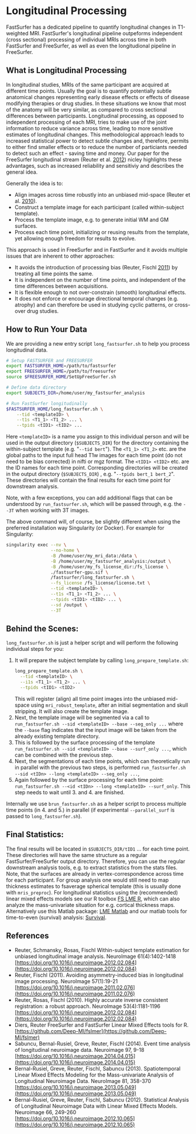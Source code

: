 # Longitudinal Processing

FastSurfer has a dedicated pipeline to quantify longitudinal changes in T1-weighted MRI. FastSurfer's longitudinal pipeline outpeforms independent (cross sectional) processing of individual MRIs across time in both FastSurfer and FreeSurfer, as well as even the longitudional pipeline in FreeSurfer.

## What is Longitudinal Processing

In longitudinal studies, MRIs of the same participant are acquired at different time points. Usually the goal is to quantify potentially subtle anatomical changes representing early disease effects or effects of disease modifying therapies or drug studies. In these situations we know that most of the anatomy will be very similar, as compared to cross sectional differences between participants. Longitudinal processing, as opposed to independent processing of each MRI, tries to make use of the joint information to reduce variance across time, leading to more sensitive estimates of longitudinal changes. This methodological approach leads to increased statistical power to detect subtle changes and, therefore, permits to either find smaller effects or to reduce the number of particiants needed to detect such an effect - saving time and money. Our paper for the FreeSurfer longitudinal stream (Reuter et al. [2012](https://doi.org/10.1016/j.neuroimage.2012.02.084)) nicley highlights these advantages, such as increased reliability and sensitiviy and describes the general idea. 

Generally the idea is to: 
- Align images across time robustly into an unbiased mid-space (Reuter et al. [2010](https://doi.org/10.1016/j.neuroimage.2010.07.020)).
- Construct a template image for each participant (called within-subject template).
- Process the template image, e.g. to generate initial WM and GM surfaces.
- Process each time point, initializing or reusing results from the template, yet allowing enough freedom for results to evolve. 

This approach is used in FreeSurfer and in FastSurfer and it avoids multiple issues that are inherent to other approaches:
- It avoids the introduction of processing bias (Reuter, Fischl [2011](https://doi.org/10.1016/j.neuroimage.2011.02.076)) by treating all time points the same.
- It is independent on the number of time points, and independent of the time differences between acquisitions.
- It is flexible enough to not over-constrain (smooth) longitudinal effects.
- It does not enforce or encourage directional temporal changes (e.g. atrophy) and can therefore be used in studying cyclic patterns, or cross-over drug studies.

## How to Run Your Data

We are providing a new entry script `long_fastsurfer.sh` to help you process longitudinal data. 

```bash
# Setup FASTSURFER and FREESURFER
export FASTSURFER_HOME=/path/to/fastsurfer
export FREESURFER_HOME=/path/to/freesurfer
source $FREESURFER_HOME/SetUpFreeSurfer.sh

# Define data directory
export SUBJECTS_DIR=/home/user/my_fastsurfer_analysis

# Run FastSurfer longitudinally
$FASTSURFER_HOME/long_fastsurfer.sh \
    --tid <templateID> \
    --t1s <T1_1> <T1_2> ... \
    --tpids <tID1> <tID2> ...
```

Here `<templateID>` is a name you assign to this individual person and will be used in the output directory (`$SUBJECTS_DIR`) for the directory containing the within-subject template (e.g. "`--tid bert`"). The `<T1_1> <T1_2>` etc. are the global paths to the input full head T1w images for each time point (do not need to be bias corrected) in nifti or mgz format. The `<tID1> <tID2>` etc. are the ID names for each time point. Corresponding directories will be created in the output directory  (`$SUBJECTS_DIR`) , e.g. "`--tpids bert_1 bert_2`". These directories will contain the final results for each time point for downstream analysis.

Note, with a few exceptions, you can add additional flags that can be understood by `run_fastsurfer.sh`, which will be passed through, e.g. the `--3T` when working with 3T images. 

The above command will, of course, be slightly different when using the preferred installation way Singularity (or Docker). For example for Singularity:

```bash
singularity exec --nv \
                 --no-home \
                 -B /home/user/my_mri_data:/data \
                 -B /home/user/my_fastsurfer_analysis:/output \
                 -B /home/user/my_fs_license_dir:/fs_license \
                 ./fastsurfer-gpu.sif \
                 /fastsurfer/long_fastsurfer.sh \
                 --fs_license /fs_license/license.txt \
                 --tid <templateID> \
                 --t1s <T1_1> <T1_2> ... \
                 --tpids <tID1> <tID2> ... \
                 --sd /output \
                 --3T
```

## Behind the Scenes:

`long_fastsurfer.sh` is just a helper script and will perform the following individual steps for you:
1. It will prepare the subject template by calling `long_prepare_template.sh`:
   ```bash
   long_prepare_template.sh \
     --tid <templateID> \
     --i1s <T1_1> <T1_2> ... \
     --tpids <tID1> <tID2>
   ```
   This will register (align) all time point images into the unbiased mid-space using `mri_robust_template`, after an initial segmentation and skull stripping. It will also create the template image. 
2. Next, the template image will be segmented via a call to `run_fastsurfer.sh --sid <templateID> --base --seg_only ...` where the `--base` flag indicates that the input image will be taken from the already existing template directory. 
3. This is followed by the surface processing of the template  `run_fastsurfer.sh --sid <templateID> --base --surf_only ...`, which can be combined with the previous step.
4. Next, the segmentations of each time points, which can theoretically run in parallel with the previous two steps, is performed `run_fastsurfer.sh --sid <tIDn> --long <templateID> --seg_only ...`,
5. Again followed by the surface processing for each time point: `run_fastsurfer.sh --<id <tIDn> --long <templateID> --surf_only`. This step needs to wait until 3. and 4. are finished.
<!-- Maybe reorganize 2. and 3. into 2.A and 2.B and 4. and 5. into 3.A and 3.B -->

<!-- TODO: update this section to better explain the parallelization effects, --parallel_seg is parallelization of segmentation steps, --parallel_surf is the parallelization of surface steps, which is the more impactful option for logitudinal processing explicitly, because parallel segmentation may run into GPU memory limitations. -->
Internally we use `brun_fastsurfer.sh` as a helper script to process multiple time points (in 4. and 5.) in parallel (if experimental `--parallel_surf` is passed to `long_fastsurfer.sh`). 

## Final Statistics:

The final results will be located in `$SUBJECTS_DIR/tID1` ... for each time point. These directories will have the same structure as a regular FastSurfer/FreeSurfer output directory. Therefore, you can use the regular downstream analysis tools, e.g. to extract statistics from the stats files. Note, that the surfaces are already in vertex-correspondence across time for each participant. For group analysis one would still need to map thickness estimates to fsaverage spherical template (this is usually done with `mris_preproc`). For longitudinal statistics using the (recommended) linear mixed effects models see our R toolbox [FS LME R](https://github.com/Deep-MI/fslmer), which can also analyze the mass-univariate situation for e.g. cortical thickness maps. Alternatively use this Matlab package: [LME Matlab](https://github.com/NeuroStats/lme) and our matlab tools for time-to-even (survival) analysis: [Survival](https://github.com/NeuroStats/Survival).

## References

- Reuter, Schmansky, Rosas, Fischl
  Within-subject template estimation for unbiased longitudinal image analysis.
  NeuroImage 61(4):1402-1418
  [https://doi.org/10.1016/j.neuroimage.2012.02.084](https://doi.org/10.1016/j.neuroimage.2012.02.084)
- Reuter, Fischl (2011).
  Avoiding asymmetry-induced bias in longitudinal image processing.
  NeuroImage 57(1):19-21
  [https://doi.org/10.1016/j.neuroimage.2011.02.076](https://doi.org/10.1016/j.neuroimage.2011.02.076)
- Reuter, Rosas, Fischl (2010). 
  Highly accurate inverse consistent registration: a robust approach. 
  NeuroImage 53(4):1181-1196
  [https://doi.org/10.1016/j.neuroimage.2012.02.084](https://doi.org/10.1016/j.neuroimage.2012.02.084)
- Diers, Reuter
  FreeSurfer and FastSurfer Linear Mixed Effects tools for R.
  [https://github.com/Deep-MI/fslmer](https://github.com/Deep-MI/fslmer)
- Sabuncu, Bernal-Rusiel, Greve, Reuter, Fischl (2014).
  Event time analysis of longitudinal neuroimage data.
  Neuroimage 97, 9-18
  [https://doi.org/10.1016/j.neuroimage.2014.04.015](https://doi.org/10.1016/j.neuroimage.2014.04.015)
- Bernal-Rusiel, Greve, Reuter, Fischl, Sabuncu (2013).
  Spatiotemporal Linear Mixed Effects Modeling for the Mass-univariate Analysis of Longitudinal Neuroimage Data.
  NeuroImage 81, 358-370
  [https://doi.org/10.1016/j.neuroimage.2013.05.049](https://doi.org/10.1016/j.neuroimage.2013.05.049)
- Bernal-Rusiel, Greve, Reuter, Fischl, Sabuncu (2012).
  Statistical Analysis of Longitudinal Neuroimage Data with Linear Mixed Effects Models.
  Neuroimage 66, 249-260
  [https://doi.org/10.1016/j.neuroimage.2012.10.065](https://doi.org/10.1016/j.neuroimage.2012.10.065)
